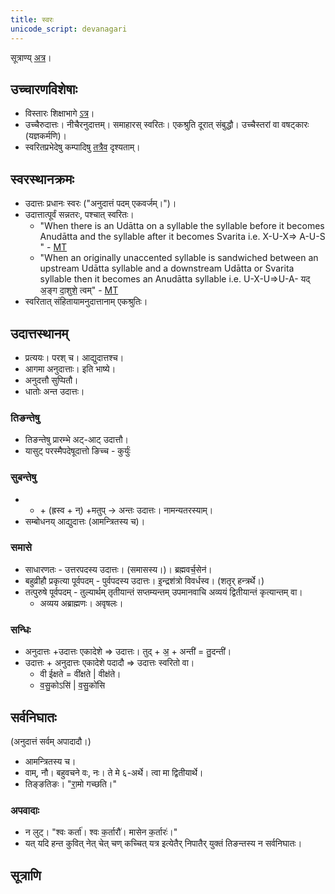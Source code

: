 ```yaml
---
title: स्वरः
unicode_script: devanagari
---
```


सूत्राण्य् [अत्र](https://docs.google.com/spreadsheets/d/1208pyOsYiZlS5fmm8tYEq2qbCzqWgPnMYNUf1-1uRJM/edit#gid=4)।

## उच्चारणविशेषाः
- विस्तारः शिक्षाभागे [ऽत्र](../../shixaa/svaraH/)।
- उच्चैरुदात्तः। नीचैरनुदात्तम्। समाहारस् स्वरितः। एकश्रुति दूरात् संबुद्धौ। उच्चैस्तरां वा वषट्कारः (यज्ञकर्मणि)। 
- स्वरितप्रभेदेषु कम्पादिषु [तत्रैव](../../shixaa/svaraH/) दृश्यताम्।

## स्वरस्थानक्रमः
- उदात्तः प्रधानः स्वरः ("अनुदात्तं पदम् एकवर्जम्।")।
- उदात्तात्पूर्वं सन्नतरः, पश्चात् स्वरितः।  
    - "When there is an Udātta on a syllable the syllable before it becomes Anudātta and the syllable after it becomes Svarita  i.e. X-U-X=> A-U-S " - [MT](https://manasataramgini.files.wordpress.com/2008/09/svaras_new.pdf)
    - "When an originally unaccented syllable is sandwiched between an upstream Udātta syllable and a downstream Udātta or Svarita  syllable then it becomes an Anudātta syllable i.e. U-X-U=>U-A- यद् अ॒ङ्ग दा॒शुशे॒ त्वम्" - [MT](https://manasataramgini.files.wordpress.com/2008/09/svaras_new.pdf)
- स्वरितात् संहितायामनुदात्तानाम् एकश्रुतिः।

## उदात्तस्थानम्
- प्रत्ययः। परश् च। आद्युदात्तश्च।
- आगमा अनुदात्ताः। इति भाष्ये।
- अनुदत्तौ सुप्पितौ।
- धातोः अन्त उदात्तः।

### तिङन्तेषु
- तिङन्तेषु प्रारम्भे अट्-आट् उदात्तौ।
- यासुट् परस्मैपदेषूदात्तो ङिच्च - कुर्युः॑

### सुबन्तेषु
- * +‌ (ह्रस्व +‌ न्) +‌मतुप् -> अन्तः उदात्तः। नामन्यतरस्याम्‌।
- सम्बोधनय् आद्युदात्तः (आमन्त्रितस्य च)।

### समासे
- साधारणतः - उत्तरपदस्य उदात्तः। (समासस्य।)। ब्रह्मवर्च॒सेन॑।
 - बहुव्रीहौ प्रकृत्या पूर्वपदम् - पुर्वपदस्य उदात्तः। इ॒न्द्रश॑त्रो विवर्धस्व। (शतृर् हन्त्रर्थे।)
- तत्पुरुषे पूर्वपदम् -  तुल्यार्थम् तृतीयान्तं सप्तम्यन्तम् उपमानवाचि अव्ययं द्वितीयान्तं कृत्यान्तम् वा।
  - अव्यय अब्राह्मणः। अवृषलः।

### सन्धिः
- अनुदात्तः +‌उदात्तः एकादेशे => उदात्तः। तुद् +‌ अ॒ + अन्ती॑ = तु॒दन्ती॑।
- उदात्तः + अनुदात्तः एकादेशे पदादौ => उदात्तः स्वरितो वा। 
  - वी ईक्षते = वी॑क्षते |‌ वीक्ष॑ते। 
  - व॒सु॒कोऽसि॑ | व॒सु॒को॑सि

## सर्वनिघातः
(अनुदात्तं सर्वम् अपादादौ।)

- आमन्त्रितस्य च।
- वाम्, नौ। बहुवचने वः, नः। ते मे ६-अर्थे। त्वा मा द्वितीयार्थे।
- तिङ्ङतिङः। "रा॒॒मो गच्छति।"

### अपवादाः
- न लुट्। "श्वः कर्ता॑। श्वः क॒र्तारौ॑। मासेन क॒र्तारः॑।"
- यत् यदि हन्त कुवित् नेत् चेत् चण् कच्चित् यत्र इत्येतैर् निपातैर् युक्तं तिङन्तस्य न सर्वनिघातः। 


## सूत्राणि
<div class="spreadsheet" src="../svara-sUtrANi.json"></div>
